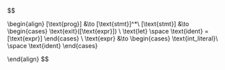 $$

\begin{align}
    [\text{prog}] &\to [\text{stmt}]^*\\
    [\text{stmt}] &\to  
    \begin{cases}
    \text{exit}([\text{expr}]) \\
    \text{let} \space \text{ident} = [\text{expr}]
    \end{cases}
    \\
    \text{expr} &\to 
    \begin{cases}
    \text{int\_literal}\\ \space
    \text{ident}
    \end{cases}

\end{align}
$$
